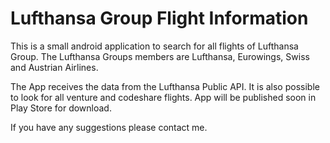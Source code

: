 # Lufthansa Group Flight Information

This is a small android application to search for all flights of Lufthansa Group. 
The Lufthansa Groups members are Lufthansa, Eurowings, Swiss and Austrian Airlines. 

The App receives the data from the Lufthansa Public API. It is also possible to look for all venture and codeshare flights.
App will be published soon in Play Store for download. 

If you have any suggestions please contact me.
